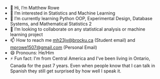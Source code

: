 - 👋 Hi, I’m Matthew Rowe
- 👀 I’m interested in Statistics and Machine Learning 
- 🌱 I’m currently learning Python OOP, Experimental Design, Database Systems, and Mathematical Statistics 2
- 💞️ I’m looking to collaborate on any statistical analysis or machine learning project
- 📫 How to reach me mh23jv@brocku.ca (Student email) and mprowe1507@gmail.com (Personal Email)
- 😄 Pronouns: He/Him
- ⚡ Fun fact: I'm from Central America and I've been living in Ontario, Canada for the past 7 years. Even when people know that I can talk in Spanish they still get surprised by how well I speak it. 

<!---
MatthewRoweB/MatthewRoweB is a ✨ special ✨ repository because its `README.md` (this file) appears on your GitHub profile.
You can click the Preview link to take a look at your changes.
--->
